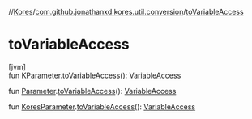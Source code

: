 //[Kores](../../index.md)/[com.github.jonathanxd.kores.util.conversion](index.md)/[toVariableAccess](to-variable-access.md)

# toVariableAccess

[jvm]\
fun [KParameter](https://kotlinlang.org/api/latest/jvm/stdlib/kotlin.reflect/-k-parameter/index.html).[toVariableAccess](to-variable-access.md)(): [VariableAccess](../com.github.jonathanxd.kores.base/-variable-access/index.md)

fun [Parameter](https://docs.oracle.com/javase/8/docs/api/java/lang/reflect/Parameter.html).[toVariableAccess](to-variable-access.md)(): [VariableAccess](../com.github.jonathanxd.kores.base/-variable-access/index.md)

fun [KoresParameter](../com.github.jonathanxd.kores.base/-kores-parameter/index.md).[toVariableAccess](to-variable-access.md)(): [VariableAccess](../com.github.jonathanxd.kores.base/-variable-access/index.md)
